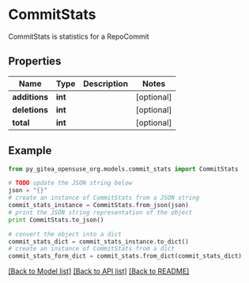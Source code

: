 # CommitStats

CommitStats is statistics for a RepoCommit

## Properties

Name | Type | Description | Notes
------------ | ------------- | ------------- | -------------
**additions** | **int** |  | [optional] 
**deletions** | **int** |  | [optional] 
**total** | **int** |  | [optional] 

## Example

```python
from py_gitea_opensuse_org.models.commit_stats import CommitStats

# TODO update the JSON string below
json = "{}"
# create an instance of CommitStats from a JSON string
commit_stats_instance = CommitStats.from_json(json)
# print the JSON string representation of the object
print CommitStats.to_json()

# convert the object into a dict
commit_stats_dict = commit_stats_instance.to_dict()
# create an instance of CommitStats from a dict
commit_stats_form_dict = commit_stats.from_dict(commit_stats_dict)
```
[[Back to Model list]](../README.md#documentation-for-models) [[Back to API list]](../README.md#documentation-for-api-endpoints) [[Back to README]](../README.md)


